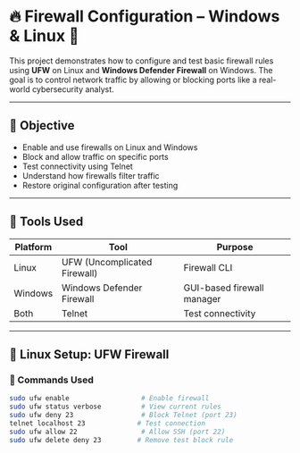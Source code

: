 # 🔥 Firewall Configuration – Windows & Linux 🧱

This project demonstrates how to configure and test basic firewall rules using **UFW** on Linux and **Windows Defender Firewall** on Windows. The goal is to control network traffic by allowing or blocking ports like a real-world cybersecurity analyst.

---

## 🎯 Objective

- Enable and use firewalls on Linux and Windows
- Block and allow traffic on specific ports
- Test connectivity using Telnet
- Understand how firewalls filter traffic
- Restore original configuration after testing

---

## 🧰 Tools Used

| Platform | Tool                         | Purpose                     |
|----------|------------------------------|-----------------------------|
| Linux    | UFW (Uncomplicated Firewall) | Firewall CLI                |
| Windows  | Windows Defender Firewall    | GUI-based firewall manager |
| Both     | Telnet                       | Test connectivity           |

---

## 🐧 Linux Setup: UFW Firewall

### 🔹 Commands Used

```bash
sudo ufw enable                  # Enable firewall
sudo ufw status verbose          # View current rules
sudo ufw deny 23                 # Block Telnet (port 23)
telnet localhost 23             # Test connection
sudo ufw allow 22                # Allow SSH (port 22)
sudo ufw delete deny 23         # Remove test block rule

